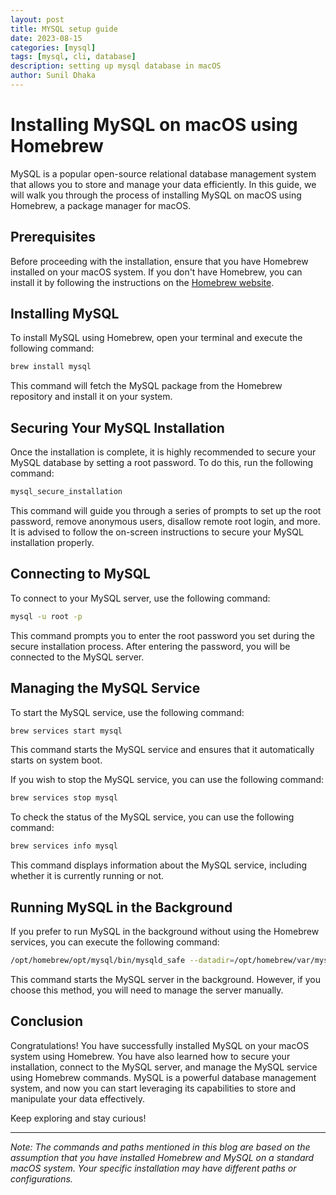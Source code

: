 ```yaml
---
layout: post
title: MYSQL setup guide 
date: 2023-08-15
categories: [mysql]
tags: [mysql, cli, database]
description: setting up mysql database in macOS 
author: Sunil Dhaka
---
```



# Installing MySQL on macOS using Homebrew

MySQL is a popular open-source relational database management system that allows you to store and manage your data efficiently. In this guide, we will walk you through the process of installing MySQL on macOS using Homebrew, a package manager for macOS.

## Prerequisites

Before proceeding with the installation, ensure that you have Homebrew installed on your macOS system. If you don't have Homebrew, you can install it by following the instructions on the [Homebrew website](https://brew.sh/).

## Installing MySQL

To install MySQL using Homebrew, open your terminal and execute the following command:

```bash
brew install mysql
```

This command will fetch the MySQL package from the Homebrew repository and install it on your system.

## Securing Your MySQL Installation

Once the installation is complete, it is highly recommended to secure your MySQL database by setting a root password. To do this, run the following command:

```bash
mysql_secure_installation
```

This command will guide you through a series of prompts to set up the root password, remove anonymous users, disallow remote root login, and more. It is advised to follow the on-screen instructions to secure your MySQL installation properly.

## Connecting to MySQL

To connect to your MySQL server, use the following command:

```bash
mysql -u root -p
```

This command prompts you to enter the root password you set during the secure installation process. After entering the password, you will be connected to the MySQL server.

## Managing the MySQL Service

To start the MySQL service, use the following command:

```bash
brew services start mysql
```

This command starts the MySQL service and ensures that it automatically starts on system boot.

If you wish to stop the MySQL service, you can use the following command:

```bash
brew services stop mysql
```

To check the status of the MySQL service, you can use the following command:

```bash
brew services info mysql
```

This command displays information about the MySQL service, including whether it is currently running or not.

## Running MySQL in the Background

If you prefer to run MySQL in the background without using the Homebrew services, you can execute the following command:

```bash
/opt/homebrew/opt/mysql/bin/mysqld_safe --datadir=/opt/homebrew/var/mysql
```

This command starts the MySQL server in the background. However, if you choose this method, you will need to manage the server manually.

## Conclusion

Congratulations! You have successfully installed MySQL on your macOS system using Homebrew. You have also learned how to secure your installation, connect to the MySQL server, and manage the MySQL service using Homebrew commands. MySQL is a powerful database management system, and now you can start leveraging its capabilities to store and manipulate your data effectively.

Keep exploring and stay curious!

---

*Note: The commands and paths mentioned in this blog are based on the assumption that you have installed Homebrew and MySQL on a standard macOS system. Your specific installation may have different paths or configurations.*

